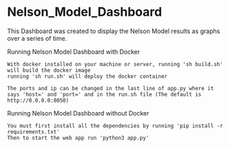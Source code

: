 # Nelson_Model_Dashboard
This Dashboard was created to display the Nelson Model results as graphs over a series of time. 

Running Nelson Model Dashboard with Docker

    With docker installed on your machine or server, running 'sh build.sh' will build the docker image
    running 'sh run.sh' will deploy the docker container

    The ports and ip can be changed in the last line of app.py where it says 'host=' and 'port=' and in the run.sh file (The default is http://0.0.0.0:8050)

Running Nelson Model Dashboard without Docker

    You must first install all the dependencies by running 'pip install -r requirements.txt'
    Then to start the web app run 'python3 app.py' 
